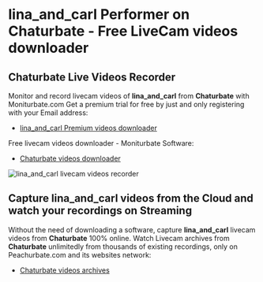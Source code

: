 # lina_and_carl Performer on Chaturbate - Free LiveCam videos downloader

## Chaturbate Live Videos Recorder

Monitor and record livecam videos of **lina_and_carl** from **Chaturbate** with Moniturbate.com
Get a premium trial for free by just and only registering with your Email address:
* [lina_and_carl Premium videos downloader](https://moniturbate.com/request-demo-licence-key.html)

Free livecam videos downloader - Moniturbate Software:
* [Chaturbate videos downloader](https://moniturbate.com/moniturbate-download-software.html)

![lina_and_carl livecam videos recorder](https://peachurnet.com/templates/moniturbate-software.png)


## Capture lina_and_carl videos from the Cloud and watch your recordings on Streaming

Without the need of downloading a software, capture **lina_and_carl** livecam videos from **Chaturbate** 100% online.
Watch Livecam archives from **Chaturbate** unlimitedly from thousands of existing recordings, only on Peachurbate.com and its websites network:
* [Chaturbate videos archives](https://peachurnet.com/)